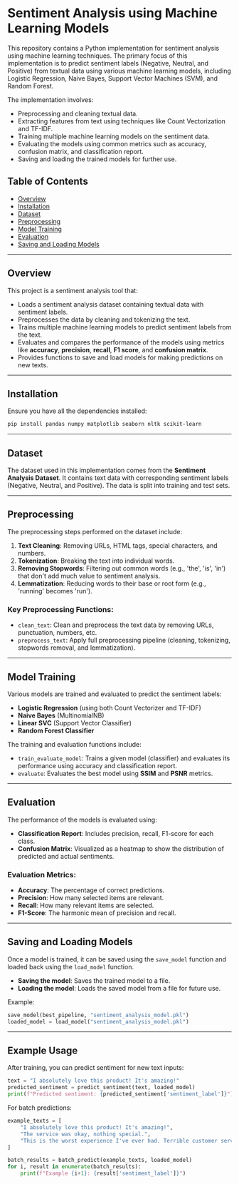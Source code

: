 # Sentiment Analysis using Machine Learning Models

This repository contains a Python implementation for sentiment analysis using machine learning techniques. The primary focus of this implementation is to predict sentiment labels (Negative, Neutral, and Positive) from textual data using various machine learning models, including Logistic Regression, Naive Bayes, Support Vector Machines (SVM), and Random Forest.

The implementation involves:

* Preprocessing and cleaning textual data.
* Extracting features from text using techniques like Count Vectorization and TF-IDF.
* Training multiple machine learning models on the sentiment data.
* Evaluating the models using common metrics such as accuracy, confusion matrix, and classification report.
* Saving and loading the trained models for further use.

## Table of Contents

* [Overview](#overview)
* [Installation](#installation)
* [Dataset](#dataset)
* [Preprocessing](#preprocessing)
* [Model Training](#model-training)
* [Evaluation](#evaluation)
* [Saving and Loading Models](#saving-and-loading-models)

---

## Overview

This project is a sentiment analysis tool that:

* Loads a sentiment analysis dataset containing textual data with sentiment labels.
* Preprocesses the data by cleaning and tokenizing the text.
* Trains multiple machine learning models to predict sentiment labels from the text.
* Evaluates and compares the performance of the models using metrics like **accuracy**, **precision**, **recall**, **F1 score**, and **confusion matrix**.
* Provides functions to save and load models for making predictions on new texts.

---

## Installation

Ensure you have all the dependencies installed:

```bash
pip install pandas numpy matplotlib seaborn nltk scikit-learn
```

---

## Dataset

The dataset used in this implementation comes from the **Sentiment Analysis Dataset**. It contains text data with corresponding sentiment labels (Negative, Neutral, and Positive). The data is split into training and test sets.

---

## Preprocessing

The preprocessing steps performed on the dataset include:

1. **Text Cleaning**: Removing URLs, HTML tags, special characters, and numbers.
2. **Tokenization**: Breaking the text into individual words.
3. **Removing Stopwords**: Filtering out common words (e.g., 'the', 'is', 'in') that don't add much value to sentiment analysis.
4. **Lemmatization**: Reducing words to their base or root form (e.g., 'running' becomes 'run').

### Key Preprocessing Functions:

* `clean_text`: Clean and preprocess the text data by removing URLs, punctuation, numbers, etc.
* `preprocess_text`: Apply full preprocessing pipeline (cleaning, tokenizing, stopwords removal, and lemmatization).

---

## Model Training

Various models are trained and evaluated to predict the sentiment labels:

* **Logistic Regression** (using both Count Vectorizer and TF-IDF)
* **Naive Bayes** (MultinomialNB)
* **Linear SVC** (Support Vector Classifier)
* **Random Forest Classifier**

The training and evaluation functions include:

* `train_evaluate_model`: Trains a given model (classifier) and evaluates its performance using accuracy and classification report.
* `evaluate`: Evaluates the best model using **SSIM** and **PSNR** metrics.

---

## Evaluation

The performance of the models is evaluated using:

* **Classification Report**: Includes precision, recall, F1-score for each class.
* **Confusion Matrix**: Visualized as a heatmap to show the distribution of predicted and actual sentiments.

### Evaluation Metrics:

* **Accuracy**: The percentage of correct predictions.
* **Precision**: How many selected items are relevant.
* **Recall**: How many relevant items are selected.
* **F1-Score**: The harmonic mean of precision and recall.

---

## Saving and Loading Models

Once a model is trained, it can be saved using the `save_model` function and loaded back using the `load_model` function.

* **Saving the model**: Saves the trained model to a file.
* **Loading the model**: Loads the saved model from a file for future use.

Example:

```python
save_model(best_pipeline, "sentiment_analysis_model.pkl")
loaded_model = load_model("sentiment_analysis_model.pkl")
```

---

## Example Usage

After training, you can predict sentiment for new text inputs:

```python
text = "I absolutely love this product! It's amazing!"
predicted_sentiment = predict_sentiment(text, loaded_model)
print(f"Predicted sentiment: {predicted_sentiment['sentiment_label']}")
```

For batch predictions:

```python
example_texts = [
    "I absolutely love this product! It's amazing!",
    "The service was okay, nothing special.",
    "This is the worst experience I've ever had. Terrible customer service."
]

batch_results = batch_predict(example_texts, loaded_model)
for i, result in enumerate(batch_results):
    print(f"Example {i+1}: {result['sentiment_label']}")
```

